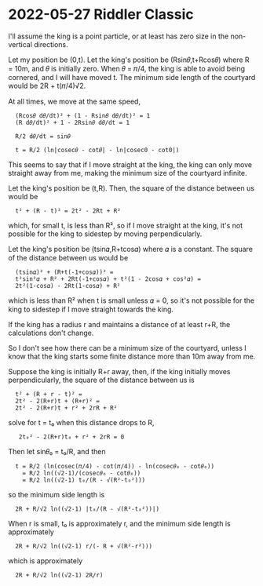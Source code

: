 2022-05-27 Riddler Classic
==========================
I'll assume the king is a point particle, or at least has zero size in the
non-vertical directions.

Let my position be (0,t).  Let the king's position be (Rsin𝜃,t+Rcos𝜃) where
R = 10m, and 𝜃 is initially zero.  When 𝜃 = 𝜋/4, the king is able to avoid
being cornered, and I will have moved t.  The minimum side length of the
courtyard would be 2R + t(𝜋/4)√2.

At all times, we move at the same speed,
```
  (Rcos𝜃 d𝜃/dt)² + (1 - Rsin𝜃 d𝜃/dt)² = 1
  (R d𝜃/dt)² + 1 - 2Rsin𝜃 d𝜃/dt = 1

  R/2 d𝜃/dt = sin𝜃

  t = R/2 (ln|cosec𝜃 - cot𝜃| - ln|cosec0 - cot0|)
```
This seems to say that if I move straight at the king, the king can only
move straight away from me, making the minimum size of the courtyard infinite.

Let the king's position be (t,R).  Then, the square of the distance between
us would be
```
  t² + (R - t)² = 2t² - 2Rt + R²
```
which, for small t, is less than R², so if I move straight at the king, it's
not possible for the king to sidestep by moving perpendicularly.

Let the king's position be (tsin𝛼,R+tcos𝛼) where 𝛼 is a constant.  The
square of the distance between us would be
```
  (tsin𝛼)² + (R+t(-1+cos𝛼))² =
  t²sin²𝛼 + R² + 2Rt(-1+cos𝛼) + t²(1 - 2cos𝛼 + cos²𝛼) =
  2t²(1-cos𝛼) - 2Rt(1-cos𝛼) + R²
```
which is less than R² when t is small unless 𝛼 = 0, so it's not possible
for the king to sidestep if I move straight towards the king.

If the king has a radius r and maintains a distance of at least r+R,
the calculations don't change.

So I don't see how there can be a minimum size of the courtyard, unless I
know that the king starts some finite distance more than 10m away from me.

Suppose the king is initially R+r away, then, if the king initially moves
perpendicularly, the square of the distance between us is
```
  t² + (R + r - t)² =
  2t² - 2(R+r)t + (R+r)² =
  2t² - 2(R+r)t + r² + 2rR + R²
```
solve for t = t₀ when this distance drops to R,
```
   2t₀² - 2(R+r)t₀ + r² + 2rR = 0
```
Then let sin𝜃₀ = t₀/R, and then
```
  t = R/2 (ln(cosec(𝜋/4) - cot(𝜋/4)) - ln(cosec𝜃₀ - cot𝜃₀))
    = R/2 ln((√2-1)/(cosec𝜃₀ - cot𝜃₀))
    = R/2 ln((√2-1) t₀/(R - √(R²-t₀²)))
```
so the minimum side length is
```
  2R + R/√2 ln((√2-1) |t₀/(R - √(R²-t₀²))|)
```
When r is small, t₀ is approximately r, and the minimum side length is
approximately
```
  2R + R/√2 ln((√2-1) r/(- R + √(R²-r²)))
```
which is approximately
```
  2R + R/√2 ln((√2-1) 2R/r)
```

